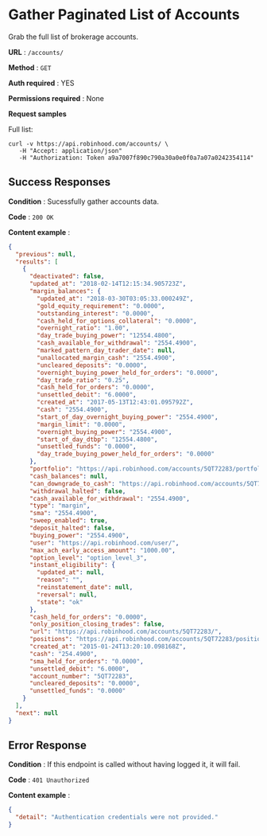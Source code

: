 # Gather Paginated List of Accounts

Grab the full list of brokerage accounts.

**URL** : `/accounts/`

**Method** : `GET`

**Auth required** : YES

**Permissions required** : None

**Request samples**

Full list:

```
curl -v https://api.robinhood.com/accounts/ \
   -H "Accept: application/json"
   -H "Authorization: Token a9a7007f890c790a30a0e0f0a7a07a0242354114"
```

## Success Responses

**Condition** : Sucessfully gather accounts data.

**Code** : `200 OK`

**Content example** :

```json
{
  "previous": null,
  "results": [
    {
      "deactivated": false,
      "updated_at": "2018-02-14T12:15:34.905723Z",
      "margin_balances": {
        "updated_at": "2018-03-30T03:05:33.000249Z",
        "gold_equity_requirement": "0.0000",
        "outstanding_interest": "0.0000",
        "cash_held_for_options_collateral": "0.0000",
        "overnight_ratio": "1.00",
        "day_trade_buying_power": "12554.4800",
        "cash_available_for_withdrawal": "2554.4900",
        "marked_pattern_day_trader_date": null,
        "unallocated_margin_cash": "2554.4900",
        "uncleared_deposits": "0.0000",
        "overnight_buying_power_held_for_orders": "0.0000",
        "day_trade_ratio": "0.25",
        "cash_held_for_orders": "0.0000",
        "unsettled_debit": "6.0000",
        "created_at": "2017-05-13T12:43:01.095792Z",
        "cash": "2554.4900",
        "start_of_day_overnight_buying_power": "2554.4900",
        "margin_limit": "0.0000",
        "overnight_buying_power": "2554.4900",
        "start_of_day_dtbp": "12554.4800",
        "unsettled_funds": "0.0000",
        "day_trade_buying_power_held_for_orders": "0.0000"
      },
      "portfolio": "https://api.robinhood.com/accounts/5QT72283/portfolio/",
      "cash_balances": null,
      "can_downgrade_to_cash": "https://api.robinhood.com/accounts/5QT72283/can_downgrade_to_cash/",
      "withdrawal_halted": false,
      "cash_available_for_withdrawal": "2554.4900",
      "type": "margin",
      "sma": "2554.4900",
      "sweep_enabled": true,
      "deposit_halted": false,
      "buying_power": "2554.4900",
      "user": "https://api.robinhood.com/user/",
      "max_ach_early_access_amount": "1000.00",
      "option_level": "option_level_3",
      "instant_eligibility": {
        "updated_at": null,
        "reason": "",
        "reinstatement_date": null,
        "reversal": null, 
        "state": "ok"
      },
      "cash_held_for_orders": "0.0000",
      "only_position_closing_trades": false,
      "url": "https://api.robinhood.com/accounts/5QT72283/",
      "positions": "https://api.robinhood.com/accounts/5QT72283/positions/",
      "created_at": "2015-01-24T13:20:10.098168Z",
      "cash": "254.4900",
      "sma_held_for_orders": "0.0000",
      "unsettled_debit": "6.0000",
      "account_number": "5QT72283",
      "uncleared_deposits": "0.0000",
      "unsettled_funds": "0.0000"
    }
  ],
  "next": null
}
```

## Error Response

**Condition** : If this endpoint is called without having logged it, it will fail.

**Code** : `401 Unauthorized`

**Content example** : 

```json
{
  "detail": "Authentication credentials were not provided."
}
```

